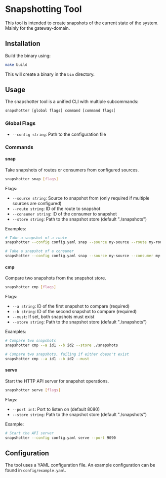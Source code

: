 <!--
Copyright 2025 Deutsche Telekom IT GmbH

SPDX-License-Identifier: Apache-2.0
-->

# Snapshotting Tool

This tool is intended to create snapshots of the current state of the system. Mainly for the gateway-domain.

## Installation

Build the binary using:

```bash
make build
```

This will create a binary in the `bin` directory.

## Usage

The snapshotter tool is a unified CLI with multiple subcommands:

```bash
snapshotter [global flags] command [command flags]
```

### Global Flags

- `--config string`: Path to the configuration file

### Commands

#### snap

Take snapshots of routes or consumers from configured sources.

```bash
snapshotter snap [flags]
```

Flags:
- `--source string`: Source to snapshot from (only required if multiple sources are configured)
- `--route string`: ID of the route to snapshot
- `--consumer string`: ID of the consumer to snapshot
- `--store string`: Path to the snapshot store (default "./snapshots")

Examples:
```bash
# Take a snapshot of a route
snapshotter --config config.yaml snap --source my-source --route my-route

# Take a snapshot of a consumer
snapshotter --config config.yaml snap --source my-source --consumer my-consumer
```

#### cmp

Compare two snapshots from the snapshot store.

```bash
snapshotter cmp [flags]
```

Flags:
- `--a string`: ID of the first snapshot to compare (required)
- `--b string`: ID of the second snapshot to compare (required)
- `--must`: If set, both snapshots must exist
- `--store string`: Path to the snapshot store (default "./snapshots")

Examples:
```bash
# Compare two snapshots
snapshotter cmp --a id1 --b id2 --store ./snapshots

# Compare two snapshots, failing if either doesn't exist
snapshotter cmp --a id1 --b id2 --must
```

#### serve

Start the HTTP API server for snapshot operations.

```bash
snapshotter serve [flags]
```

Flags:
- `--port int`: Port to listen on (default 8080)
- `--store string`: Path to the snapshot store (default "./snapshots")

Example:
```bash
# Start the API server
snapshotter --config config.yaml serve --port 9090
```

## Configuration

The tool uses a YAML configuration file. An example configuration can be found in `config/example.yaml`.